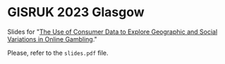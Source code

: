 # GISRUK 2023 Glasgow

Slides for "[The Use of Consumer Data to Explore Geographic and Social Variations in Online Gambling](https://zenodo.org/records/7828456#.ZD2OHezMJhE)."

Please, refer to the `slides.pdf` file.
